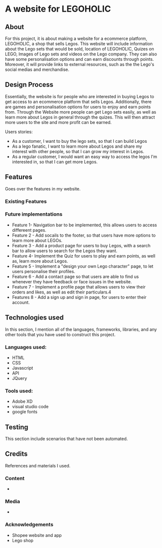 # A website for LEGOHOLIC 
## About

 For this project, it is about making a website for a ecommerce platform, LEGOHOLIC, a shop that sells Legos.
 This website will include information about the Lego sets that would be sold, location of LEGOHOLIC, Quizes on LEGO, Images of Lego sets and videos on the Lego company. They can also have some personalisation options and can earn discounts through points. Moreover, it will provide links to external resources, such as the the Lego's social medias and merchandise.


## Design Process

Essentially, the website is for people who are interested in buying Legos to get access to an ecommerce platform that sells Legos. Additionally, there are games and personalisation options for users to enjoy and earn points from. Through the Website more people can get Lego sets easily, as well as learn more about Legos in general through the quizes. This will then attract more users to the site and more profit can be earned.

Users stories:
- As a customer, I want to buy the lego sets, so that I can build Legos
- As a lego fanatic, I want to learn more about Legos and share my interest with other people, so that I can grow my interest in Legos.
- As a regular customer, I would want an easy way to access the legos I'm interested in, so that I can get more Legos.

## Features

Goes over the features in my website.

### Existing Features
### Future implementations
- Feature 1- Navigation bar to be implemented, this allows users to access differeent pages.
- Feature 2 - Add socails to the footer, so that users have more options to learn more about LEGOs.
- Feature 3 - Add a product page for users to buy Legos, with a search bar to allow users to search for the Legos they want.
- Feature 4- Implement the Quiz for users to play and earn points, as well as, learn more about Legos.
- Feature 5 - Implement a "design your own Lego character" page, to let users personalise their profiles.
- Feature 6 - Add a contact page so that users are able to find us whenever they have feedback or face issues in the website.
- Feature 7 - Implement a profile page that allows users to view their orders and likes, as well as edit their particulars.4
- Features 8 - Add a sign up and sign in page, for users to enter their account.


## Technologies used

In this section, I mention all of the languages, frameworks, libraries, and any other tools that you have used to construct this project. 

 ### Languages used:
- HTML
- CSS
- Javascript
- API
- JQuery
 ### Tools used:
- Adobe XD
- visual studio code
- google fonts


## Testing
 This section include scenarios that have not been automated.

 
## Credits
 References and materials I used. 

 ### Content
  - 
 ### Media
  - 
 ### Acknowledgements 
  - Shopee website and app
  - Lego shop